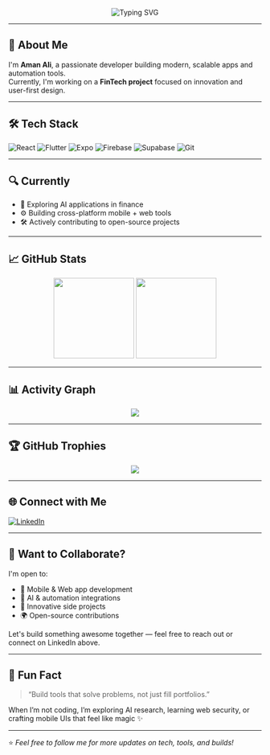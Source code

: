 <!-- Animated Intro -->
<p align="center">
  <img src="https://readme-typing-svg.herokuapp.com?font=Fira+Code&size=24&duration=3000&pause=1000&center=true&width=440&lines=Hi+%F0%9F%91%8B+I'm+Aman+Ali;Full+Stack+Developer;Open+Source+Contributor;AI+Enthusiast" alt="Typing SVG" />
</p>

---

## 🚀 About Me

I'm **Aman Ali**, a passionate developer building modern, scalable apps and automation tools.  
Currently, I'm working on a **FinTech project** focused on innovation and user-first design.

---

## 🛠️ Tech Stack

![React](https://img.shields.io/badge/React-20232A?style=for-the-badge&logo=react&logoColor=61DAFB)
![Flutter](https://img.shields.io/badge/Flutter-02569B?style=for-the-badge&logo=flutter&logoColor=white)
![Expo](https://img.shields.io/badge/Expo-000000?style=for-the-badge&logo=expo&logoColor=white)
![Firebase](https://img.shields.io/badge/Firebase-ffca28?style=for-the-badge&logo=firebase&logoColor=black)
![Supabase](https://img.shields.io/badge/Supabase-3ECF8E?style=for-the-badge&logo=supabase&logoColor=white)
![Git](https://img.shields.io/badge/Git-F05032?style=for-the-badge&logo=git&logoColor=white)

---

## 🔍 Currently

- 🧠 Exploring AI applications in finance  
- ⚙️ Building cross-platform mobile + web tools  
- 🛠️ Actively contributing to open-source projects  

---

## 📈 GitHub Stats

<p align="center">
  <img src="https://github-readme-stats.vercel.app/api?username=spidervirus&show_icons=true&theme=radical" height="160" />
  <img src="https://github-readme-stats.vercel.app/api/top-langs/?username=spidervirus&layout=compact&theme=radical" height="160" />
</p>

---

## 📊 Activity Graph

<p align="center">
  <img src="https://github-readme-activity-graph.vercel.app/graph?username=spidervirus&theme=github-compact&hide_border=true" />
</p>

---

## 🏆 GitHub Trophies

<p align="center">
  <img src="https://github-profile-trophy.vercel.app/?username=spidervirus&theme=radical&margin-w=15&margin-h=15" />
</p>

---

## 🌐 Connect with Me

[![LinkedIn](https://img.shields.io/badge/-LinkedIn-blue?style=for-the-badge&logo=linkedin&logoColor=white)](https://www.linkedin.com/in/amanmohd/)

---

## 🤝 Want to Collaborate?

I'm open to:
- 📱 Mobile & Web app development  
- 🧠 AI & automation integrations  
- 🧪 Innovative side projects  
- 🌍 Open-source contributions  

Let's build something awesome together — feel free to reach out or connect on LinkedIn above.

---

## 🎯 Fun Fact

> “Build tools that solve problems, not just fill portfolios.”

When I’m not coding, I’m exploring AI research, learning web security, or crafting mobile UIs that feel like magic ✨

---

⭐️ *Feel free to follow me for more updates on tech, tools, and builds!*
